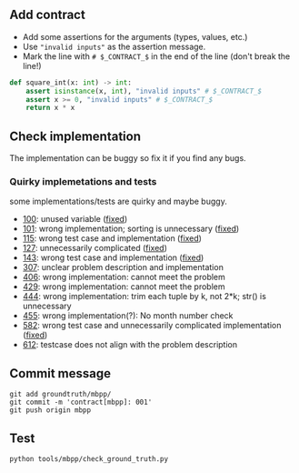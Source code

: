 ## Add contract

- Add some assertions for the arguments (types, values, etc.)
- Use `"invalid inputs"` as the assertion message.
- Mark the line with `# $_CONTRACT_$` in the end of the line (don't break the line!)

```python
def square_int(x: int) -> int:
    assert isinstance(x, int), "invalid inputs" # $_CONTRACT_$
    assert x >= 0, "invalid inputs" # $_CONTRACT_$
    return x * x
```

## Check implementation

The implementation can be buggy so fix it if you find any bugs.

### Quirky implemetations and tests
some implementations/tests are quirky and maybe buggy.
- [100](100.py#L9): unused variable ([fixed](https://github.com/evalplus/evalplus/commit/9ff4fd361dc4a340d30d37f5d0649b4b43d33462))
- [101](101.py#L8-L12): wrong implementation; sorting is unnecessary ([fixed](https://github.com/evalplus/evalplus/commit/67c744d4b124090000d80217a7f7a1dee0d82b55))
- [115](115.py#L12-L13): wrong test case and implementation ([fixed](https://github.com/evalplus/evalplus/commit/56013c437ce689cfca6c7e98e4185577edc6b450))
- [127](127.py): unnecessarily complicated ([fixed](https://github.com/evalplus/evalplus/commit/410a932afedb2a0568aa5ef68b2df83aa35e7c1e))
- [143](143.py): wrong test case and implementation ([fixed](https://github.com/evalplus/evalplus/commit/9c189569ea363ed4b7fc960c0dc617c85fea143f))
- [307](307.py): unclear problem description and implementation
- [406](406.py): wrong implementation: cannot meet the problem
- [429](429.py): wrong implementation: cannot meet the problem
- [444](444.py): wrong implementation: trim each tuple by k, not 2*k; str() is unnecessary
- [455](455.py): wrong implementation(?): No month number check
- [582](582.py): wrong test case and unnecessarily complicated implementation ([fixed](https://github.com/evalplus/evalplus/commit/0b34c263f36fde2997b87951f953585fb01c5267))
- [612](612.py): testcase does not align with the problem description 

## Commit message

```shell
git add groundtruth/mbpp/
git commit -m 'contract[mbpp]: 001'
git push origin mbpp
```

## Test

```shell
python tools/mbpp/check_ground_truth.py
```
